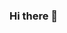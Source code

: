 ### Hi there 👋

<!--
**LightningBeluga/LightningBeluga** is a ✨ _special_ ✨ repository because its `README.md` (this file) appears on your GitHub profile.

Here are some ideas to get you started:

- 🔭 I’m currently working on cracked games
- 🌱 I’m currently learning coding
- 👯 I’m looking to collaborate on youtube
- 🤔 I’m looking for help with college (im not 18 yet im still 16)
- 💬 Ask me about anything
- 📫 How to reach me: discord: a piece of cheese#0138
- 😄 Pronouns: he/him
- ⚡ Fun fact: Frecnh fries were actually originated in belgium
-->
